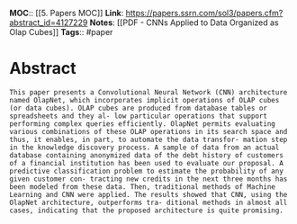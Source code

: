 **MOC**:: [[5. Papers MOC]]
**Link**: https://papers.ssrn.com/sol3/papers.cfm?abstract_id=4127229
**Notes**: [[PDF - CNNs Applied to Data Organized as Olap Cubes]]
**Tags**:: #paper 

# Abstract
```
This paper presents a Convolutional Neural Network (CNN) architecture named OlapNet, which incorporates implicit operations of OLAP cubes (or data cubes). OLAP cubes are produced from database tables or spreadsheets and they al- low particular operations that support performing complex queries efficiently. OlapNet permits evaluating various combinations of these OLAP operations in its search space and thus, it enables, in part, to automate the data transfor- mation step in the knowledge discovery process. A sample of data from an actual database containing anonymized data of the debt history of customers of a financial institution has been used to evaluate our proposal. A predictive classification problem to estimate the probability of any given customer con- tracting new credits in the next three months has been modeled from these data. Then, traditional methods of Machine Learning and CNN were applied. The results showed that CNN, using the OlapNet architecture, outperforms tra- ditional methods in almost all cases, indicating that the proposed architecture is quite promising.
```
